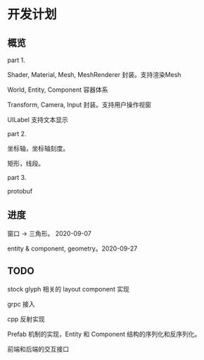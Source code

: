 # 开发计划


## 概览

part 1.

Shader, Material, Mesh, MeshRenderer 封装。支持渲染Mesh

World, Entity, Component 容器体系

Transform, Camera, Input 封装。支持用户操作视窗

UILabel 支持文本显示


part 2.

坐标轴，坐标轴刻度。

矩形，线段。


part 3.

protobuf


## 进度

窗口 -> 三角形。 2020-09-07

entity & component, geometry。2020-09-27

## TODO

stock glyph 相关的 layout component 实现

grpc 接入

cpp 反射实现

Prefab 机制的实现，Entity 和 Component 结构的序列化和反序列化。

前端和后端的交互接口

